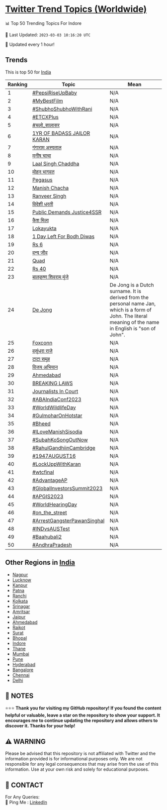 [Twitter Trend Topics (Worldwide)](https://github.com/ErcinDedeoglu/Twitter-Trend-Topics)
==========


📊 Top 50 Trending Topics For Indore

📆 Last Updated: `2023-03-03 10:16:20 UTC`

🔧 Updated every 1 hour!


## Trends

This is top 50 for [India](</India>)

| Ranking | Topic | Mean |
| ------- | ------------ | ------------ |
| 1 | [#PepsiRiseUpBaby](http://twitter.com/search?q=%23PepsiRiseUpBaby) | N/A |
| 2 | [#MyBestFilm](http://twitter.com/search?q=%23MyBestFilm) | N/A |
| 3 | [#ShubhoShubhoWithRani](http://twitter.com/search?q=%23ShubhoShubhoWithRani) | N/A |
| 4 | [#ETCXPlus](http://twitter.com/search?q=%23ETCXPlus) | N/A |
| 5 | [#चलो_सालासर](http://twitter.com/search?q=%23%e0%a4%9a%e0%a4%b2%e0%a5%8b_%e0%a4%b8%e0%a4%be%e0%a4%b2%e0%a4%be%e0%a4%b8%e0%a4%b0) | N/A |
| 6 | [1YR OF BADASS JAILOR KARAN](http://twitter.com/search?q=1YR+OF+BADASS+JAILOR+KARAN) | N/A |
| 7 | [गंगाराम अस्पताल](http://twitter.com/search?q=%e0%a4%97%e0%a4%82%e0%a4%97%e0%a4%be%e0%a4%b0%e0%a4%be%e0%a4%ae+%e0%a4%85%e0%a4%b8%e0%a5%8d%e0%a4%aa%e0%a4%a4%e0%a4%be%e0%a4%b2) | N/A |
| 8 | [मनीष चाचा](http://twitter.com/search?q=%e0%a4%ae%e0%a4%a8%e0%a5%80%e0%a4%b7+%e0%a4%9a%e0%a4%be%e0%a4%9a%e0%a4%be) | N/A |
| 9 | [Laal Singh Chaddha](http://twitter.com/search?q=Laal+Singh+Chaddha) | N/A |
| 10 | [मोहन भागवत](http://twitter.com/search?q=%e0%a4%ae%e0%a5%8b%e0%a4%b9%e0%a4%a8+%e0%a4%ad%e0%a4%be%e0%a4%97%e0%a4%b5%e0%a4%a4) | N/A |
| 11 | [Pegasus](http://twitter.com/search?q=Pegasus) | N/A |
| 12 | [Manish Chacha](http://twitter.com/search?q=Manish+Chacha) | N/A |
| 13 | [Ranveer Singh](http://twitter.com/search?q=Ranveer+Singh) | N/A |
| 14 | [विदेशी धरती](http://twitter.com/search?q=%e0%a4%b5%e0%a4%bf%e0%a4%a6%e0%a5%87%e0%a4%b6%e0%a5%80+%e0%a4%a7%e0%a4%b0%e0%a4%a4%e0%a5%80) | N/A |
| 15 | [Public Demands Justice4SSR](http://twitter.com/search?q=Public+Demands+Justice4SSR) | N/A |
| 16 | [कैश मिला](http://twitter.com/search?q=%e0%a4%95%e0%a5%88%e0%a4%b6+%e0%a4%ae%e0%a4%bf%e0%a4%b2%e0%a4%be) | N/A |
| 17 | [Lokayukta](http://twitter.com/search?q=Lokayukta) | N/A |
| 18 | [1 Day Left For Bodh Diwas](http://twitter.com/search?q=1+Day+Left+For+Bodh+Diwas) | N/A |
| 19 | [Rs 6](http://twitter.com/search?q=Rs+6) | N/A |
| 20 | [वन्य जीव](http://twitter.com/search?q=%e0%a4%b5%e0%a4%a8%e0%a5%8d%e0%a4%af+%e0%a4%9c%e0%a5%80%e0%a4%b5) | N/A |
| 21 | [Quad](http://twitter.com/search?q=Quad) | N/A |
| 22 | [Rs 40](http://twitter.com/search?q=Rs+40) | N/A |
| 23 | [बालकृष्ण शिवराम मुंजे](http://twitter.com/search?q=%e0%a4%ac%e0%a4%be%e0%a4%b2%e0%a4%95%e0%a5%83%e0%a4%b7%e0%a5%8d%e0%a4%a3+%e0%a4%b6%e0%a4%bf%e0%a4%b5%e0%a4%b0%e0%a4%be%e0%a4%ae+%e0%a4%ae%e0%a5%81%e0%a4%82%e0%a4%9c%e0%a5%87) | N/A |
| 24 | [De Jong](http://twitter.com/search?q=De+Jong) | De Jong is a Dutch surname. It is derived from the personal name Jan, which is a form of John. The literal meaning of the name in English is "son of John". |
| 25 | [Foxconn](http://twitter.com/search?q=Foxconn) | N/A |
| 26 | [वसुंधरा राजे](http://twitter.com/search?q=%e0%a4%b5%e0%a4%b8%e0%a5%81%e0%a4%82%e0%a4%a7%e0%a4%b0%e0%a4%be+%e0%a4%b0%e0%a4%be%e0%a4%9c%e0%a5%87) | N/A |
| 27 | [टाटा समूह](http://twitter.com/search?q=%e0%a4%9f%e0%a4%be%e0%a4%9f%e0%a4%be+%e0%a4%b8%e0%a4%ae%e0%a5%82%e0%a4%b9) | N/A |
| 28 | [विजय अभियान](http://twitter.com/search?q=%e0%a4%b5%e0%a4%bf%e0%a4%9c%e0%a4%af+%e0%a4%85%e0%a4%ad%e0%a4%bf%e0%a4%af%e0%a4%be%e0%a4%a8) | N/A |
| 29 | [Ahmedabad](http://twitter.com/search?q=Ahmedabad) | N/A |
| 30 | [BREAKING LAWS](http://twitter.com/search?q=BREAKING+LAWS) | N/A |
| 31 | [Journalists In Court](http://twitter.com/search?q=Journalists+In+Court) | N/A |
| 32 | [#ABAIndiaConf2023](http://twitter.com/search?q=%23ABAIndiaConf2023) | N/A |
| 33 | [#WorldWildlifeDay](http://twitter.com/search?q=%23WorldWildlifeDay) | N/A |
| 34 | [#GulmoharOnHotstar](http://twitter.com/search?q=%23GulmoharOnHotstar) | N/A |
| 35 | [#Bheed](http://twitter.com/search?q=%23Bheed) | N/A |
| 36 | [#ILoveManishSisodia](http://twitter.com/search?q=%23ILoveManishSisodia) | N/A |
| 37 | [#SubahKoSongOutNow](http://twitter.com/search?q=%23SubahKoSongOutNow) | N/A |
| 38 | [#RahulGandhiinCambridge](http://twitter.com/search?q=%23RahulGandhiinCambridge) | N/A |
| 39 | [#1947AUGUST16](http://twitter.com/search?q=%231947AUGUST16) | N/A |
| 40 | [#LockUppWithKaran](http://twitter.com/search?q=%23LockUppWithKaran) | N/A |
| 41 | [#wtcfinal](http://twitter.com/search?q=%23wtcfinal) | N/A |
| 42 | [#AdvantageAP](http://twitter.com/search?q=%23AdvantageAP) | N/A |
| 43 | [#GlobalInvestorsSummit2023](http://twitter.com/search?q=%23GlobalInvestorsSummit2023) | N/A |
| 44 | [#APGIS2023](http://twitter.com/search?q=%23APGIS2023) | N/A |
| 45 | [#WorldHearingDay](http://twitter.com/search?q=%23WorldHearingDay) | N/A |
| 46 | [#on_the_street](http://twitter.com/search?q=%23on_the_street) | N/A |
| 47 | [#ArrestGangsterPawanSinghal](http://twitter.com/search?q=%23ArrestGangsterPawanSinghal) | N/A |
| 48 | [#INDvsAUSTest](http://twitter.com/search?q=%23INDvsAUSTest) | N/A |
| 49 | [#Baahubali2](http://twitter.com/search?q=%23Baahubali2) | N/A |
| 50 | [#AndhraPradesh](http://twitter.com/search?q=%23AndhraPradesh) | N/A |



## Other Regions in [India](</India>)

* [Nagpur](</India/Nagpur.md>)
* [Lucknow](</India/Lucknow.md>)
* [Kanpur](</India/Kanpur.md>)
* [Patna](</India/Patna.md>)
* [Ranchi](</India/Ranchi.md>)
* [Kolkata](</India/Kolkata.md>)
* [Srinagar](</India/Srinagar.md>)
* [Amritsar](</India/Amritsar.md>)
* [Jaipur](</India/Jaipur.md>)
* [Ahmedabad](</India/Ahmedabad.md>)
* [Rajkot](</India/Rajkot.md>)
* [Surat](</India/Surat.md>)
* [Bhopal](</India/Bhopal.md>)
* [Indore](</India/Indore.md>)
* [Thane](</India/Thane.md>)
* [Mumbai](</India/Mumbai.md>)
* [Pune](</India/Pune.md>)
* [Hyderabad](</India/Hyderabad.md>)
* [Bangalore](</India/Bangalore.md>)
* [Chennai](</India/Chennai.md>)
* [Delhi](</India/Delhi.md>)



## 📝 NOTES

⭐⭐⭐ **Thank you for visiting my GitHub repository! If you found the content helpful or valuable, leave a star on the repository to show your support. It encourages me to continue updating the repository and allows others to discover it. Thanks for your help!**


## ⚠️ WARNING

Please be advised that this repository is not affiliated with Twitter and the information provided is for informational purposes only. We are not responsible for any legal consequences that may arise from the use of this information. Use at your own risk and solely for educational purposes.


## 📨 CONTACT

 For Any Queries:  
            🏓 Ping Me : [LinkedIn](https://www.linkedin.com/in/ercindedeoglu/)
